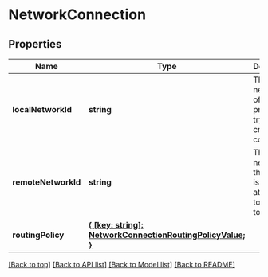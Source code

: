 # NetworkConnection

## Properties

|Name | Type | Description | Notes|
|------------ | ------------- | ------------- | -------------|
|**localNetworkId** | **string** | The network ID of the profile trying to create the connection. | [default to undefined]|
|**remoteNetworkId** | **string** | The network ID the profile is attempting to connect to. | [default to undefined]|
|**routingPolicy** | [**{ [key: string]: NetworkConnectionRoutingPolicyValue; }**](NetworkConnectionRoutingPolicyValue.md) |  | [optional] [default to undefined]|




[[Back to top]](#) [[Back to API list]](../../README.md#documentation-for-api-endpoints) [[Back to Model list]](../../README.md#documentation-for-models) [[Back to README]](../../README.md)
